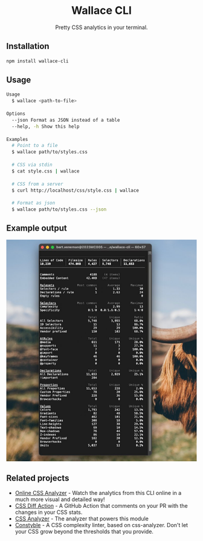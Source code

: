 <div align="center">
  <h1>Wallace CLI</h1>
  <p>Pretty CSS analytics in your terminal.</p>
</div>

## Installation

```sh
npm install wallace-cli
```

## Usage

```sh
Usage
  $ wallace <path-to-file>

Options
  --json Format as JSON instead of a table
  --help, -h Show this help

Examples
  # Point to a file
  $ wallace path/to/styles.css

  # CSS via stdin
  $ cat style.css | wallace

  # CSS from a server
  $ curl http://localhost/css/style.css | wallace

  # Format as json
  $ wallace path/to/styles.css --json
```

## Example output

![Example terminal output for this module](example.jpg)

## Related projects

- [Online CSS Analyzer](https://www.projectwallace.com/analyze-css) - Watch the analytics from this CLI online in a much more visual and detailed way!
- [CSS Diff Action](https://github.com/projectwallace/css-diff-action) - A GitHub
  Action that comments on your PR with the changes in your CSS stats.
- [CSS Analyzer](https://github.com/projectwallace/css-analyzer) - The analyzer that powers this module
- [Constyble](https://github.com/projectwallace/constyble) - A CSS complexity
  linter, based on css-analyzer. Don't let your CSS grow beyond the thresholds that you provide.
